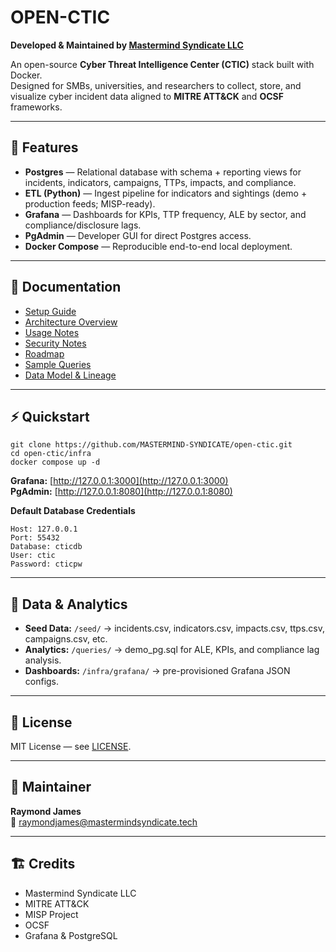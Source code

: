 # OPEN-CTIC  
**Developed & Maintained by [Mastermind Syndicate LLC](https://github.com/MASTERMIND-SYNDICATE)**  

An open-source **Cyber Threat Intelligence Center (CTIC)** stack built with Docker.  
Designed for SMBs, universities, and researchers to collect, store, and visualize cyber incident data aligned to **MITRE ATT&CK** and **OCSF** frameworks.

---

## 🚀 Features
- **Postgres** — Relational database with schema + reporting views for incidents, indicators, campaigns, TTPs, impacts, and compliance.  
- **ETL (Python)** — Ingest pipeline for indicators and sightings (demo + production feeds; MISP-ready).  
- **Grafana** — Dashboards for KPIs, TTP frequency, ALE by sector, and compliance/disclosure lags.  
- **PgAdmin** — Developer GUI for direct Postgres access.  
- **Docker Compose** — Reproducible end-to-end local deployment.  

---

## 📘 Documentation
- [Setup Guide](docs/README.md)  
- [Architecture Overview](docs/ARCHITECTURE.md)  
- [Usage Notes](docs/OPERATIONS.md)  
- [Security Notes](docs/SECURITY.md)  
- [Roadmap](docs/ROADMAP.md)  
- [Sample Queries](queries/)  
- [Data Model & Lineage](schema/)  

---

## ⚡ Quickstart
```
git clone https://github.com/MASTERMIND-SYNDICATE/open-ctic.git
cd open-ctic/infra
docker compose up -d
```

**Grafana:** [http://127.0.0.1:3000](http://127.0.0.1:3000)  
**PgAdmin:** [http://127.0.0.1:8080](http://127.0.0.1:8080)

**Default Database Credentials**
```
Host: 127.0.0.1
Port: 55432
Database: cticdb
User: ctic
Password: cticpw
```

---

## 🧠 Data & Analytics
- **Seed Data:** `/seed/` → incidents.csv, indicators.csv, impacts.csv, ttps.csv, campaigns.csv, etc.  
- **Analytics:** `/queries/` → demo_pg.sql for ALE, KPIs, and compliance lag analysis.  
- **Dashboards:** `/infra/grafana/` → pre-provisioned Grafana JSON configs.  

---

## 📄 License
MIT License — see [LICENSE](LICENSE).

---

## 👤 Maintainer
**Raymond James**  
📧 raymondjames@mastermindsyndicate.tech  

---

## 🏗️ Credits
- Mastermind Syndicate LLC  
- MITRE ATT&CK  
- MISP Project  
- OCSF  
- Grafana & PostgreSQL  
